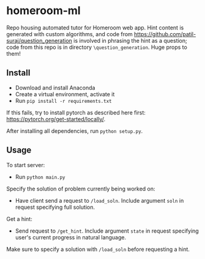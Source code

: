 # homeroom-ml
Repo housing automated tutor for Homeroom web app. Hint content is generated with custom algorithms, and code from https://github.com/patil-suraj/question_generation is involved in phrasing the hint as a question; code from this repo is in directory `\question_generation`. Huge props to them!

## Install

- Download and install Anaconda
- Create a virtual environment, activate it
- Run `pip install -r requirements.txt`

If this fails, try to install pytorch as described here first: https://pytorch.org/get-started/locally/.

After installing all dependencies, run `python setup.py`.

## Usage

To start server:
- Run `python main.py`

Specify the solution of problem currently being worked on:
- Have client send a request to `/load_soln`. Include argument `soln` in request specifying full solution.

Get a hint:
- Send request to `/get_hint`. Include argument `state` in request specifying user's current progress in natural language.

Make sure to specify a solution with `/load_soln` before requesting a hint.
